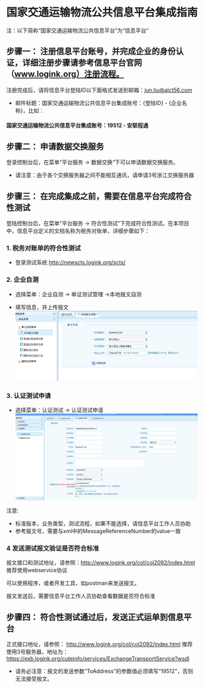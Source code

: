 
# 国家交通运输物流公共信息平台集成指南

注：以下简称“国家交通运输物流公共信息平台”为“信息平台”

## 步骤一： 注册信息平台账号，并完成企业的身份认证，详细注册步骤请参考信息平台官网（www.logink.org）注册流程。

注册完成后，请将信息平台登陆ID以下面格式发送到邮箱：jun.liu@alct56.com

* 邮件标题：国家交通运输物流公共信息平台集成账号：{登陆ID} - {企业名称}，比如：

#### 国家交通运输物流公共信息平台集成账号：19512 - 安联程通

## 步骤二： 申请数据交换服务 

登录控制台后，在菜单“平台服务 -> 数据交换“下可以申请数据交换服务。

* 请注意：由于各个交换服务器之间不能相互通讯，请申请3号浙江交换服务器


## 步骤三： 在完成集成之前，需要在信息平台完成符合性测试

登陆控制台后，在菜单“平台服务 -> 符合性测试”下完成符合性测试。在本项目中，信息平台定义的文档名称为税务对账单，详细步骤如下：

### 1.  税务对账单的符合性测试

* 登录测试系统
http://newscts.logink.org/scts/

### 2.  企业自测
* 选择菜单：企业自测 -> 单证测试管理 ->本地报文自测

* 填写信息，并上传报文
![](./images/logink1.png)

### 3.  认证测试申请
* 选择菜单：认证测试 -> 认证测试申请
![](./images/logink2.png)

注意:

- 标准版本，业务类型，测试流程，如果不能选择，请信息平台工作人员协助
- 参考报文号，需要与xml中的MessageReferenceNumber的value一致
  
### 4 发送测试报文验证是否符合标准

报文接口和测试地址，请参照：http://www.logink.org/col/col2092/index.html 推荐使用webservice协议

可以使用程序，或者开发工具，如postman来发送报文。

报文发送后，需要信息平台工作人员协助查看数据是否符合标准

## 步骤四： 符合性测试通过后，发送正式运单到信息平台

正式接口地址，请参照： http://www.logink.org/col/col2092/index.html 推荐使用3号服务器，地址为： https://exb.logink.org/cuteinfo/services/ExchangeTransportService?wsdl

* 请务必注意：报文的发送参数“ToAddress”的参数值必须填写“19512”，否则无法接受报文。


